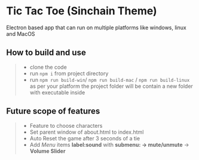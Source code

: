 # Tic Tac Toe (Sinchain Theme)
Electron based app that can run on multiple platforms like windows, linux and MacOS

## How to build and use
> - clone the code
> - run ` npm i ` from project directory
> - run `npm run build-win`/ `npm run build-mac` / `npm run build-linux` as per your platform
> the project folder will be contain a new folder with executable inside

## Future scope of features
> * Feature to choose characters
> * Set parent window of about.html to index.html
> * Auto Reset the game after 3 seconds of a tie
> * Add _Menu_ items __label:sound__ with __submenu:
>   -> mute/unmute__
>   -> __Volume Slider__